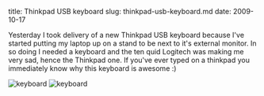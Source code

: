 title: Thinkpad USB keyboard
slug: thinkpad-usb-keyboard.md
date: 2009-10-17


Yesterday I took delivery of a new Thinkpad USB keyboard because I've started putting my laptop up on a stand to be next to it's external monitor.
In so doing I needed a keyboard and the ten quid Logitech was making me very sad, hence the Thinkpad one.
If you've ever typed on a thinkpad you immediately know why this keyboard is awesome :)

![keyboard](http://www.tenshu.net/wp-content/uploads/2009/10/l_1600_1200_865448E8-0EFC-41CC-A0F3-82920E4CD51E.jpeg)
![keyboard](http://www.tenshu.net/wp-content/uploads/2009/10/l_1600_1200_F60F9354-27C3-4F49-A275-021CAC524592.jpeg)